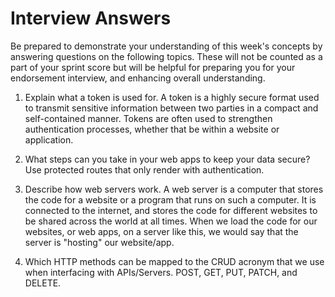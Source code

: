 # Interview Answers
Be prepared to demonstrate your understanding of this week's concepts by answering questions on the following topics. These will not be counted as a part of your sprint score but will be helpful for preparing you for your endorsement interview, and enhancing overall understanding.


1. Explain what a token is used for.
    A token is a highly secure format used to transmit sensitive information between two parties in a compact and self-contained manner. Tokens are often used to strengthen authentication processes, whether that be within a website or application.

2. What steps can you take in your web apps to keep your data secure?
    Use protected routes that only render with authentication.

3. Describe how web servers work.
    A web server is a computer that stores the code for a website or a program that runs on such a computer. It is connected to the internet, and stores the code for different websites to be shared across the world at all times. When we load the code for our websites, or web apps, on a server like this, we would say that the server is "hosting" our website/app.

4. Which HTTP methods can be mapped to the CRUD acronym that we use when interfacing with APIs/Servers.
    POST, GET, PUT, PATCH, and DELETE.